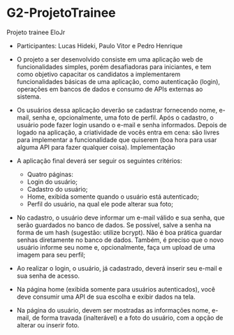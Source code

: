 # G2-ProjetoTrainee
Projeto trainee EloJr
- Participantes: Lucas Hideki, Paulo Vitor e Pedro Henrique

- O projeto a ser desenvolvido consiste em uma aplicação web de
funcionalidades simples, porém desafiadoras para iniciantes, e tem como objetivo
capacitar os candidatos a implementarem funcionalidades básicas de uma aplicação,
como autenticação (login), operações em bancos de dados e consumo de APIs
externas ao sistema.
- Os usuários dessa aplicação deverão se cadastrar fornecendo nome, e-mail,
senha e, opcionalmente, uma foto de perfil. Após o cadastro, o usuário pode fazer
login usando o e-mail e senha informados. Depois de logado na aplicação, a
criatividade de vocês entra em cena: são livres para implementar a funcionalidade
que quiserem (boa hora para usar alguma API para fazer qualquer coisa).
Implementação
- A aplicação final deverá ser seguir os seguintes critérios:
  - Quatro páginas:
  - Login do usuário;
  - Cadastro do usuário;
  - Home, exibida somente quando o usuário está autenticado;
  - Perfil do usuário, na qual ele pode alterar sua foto;
- No cadastro, o usuário deve informar um e-mail válido e sua senha, que serão
 guardados no banco de dados. Se possível, salve a senha na forma de um hash
(sugestão: utilize bcrypt). Não é boa prática guardar senhas diretamente no
banco de dados. Também, é preciso que o novo usuário informe seu nome e,
opcionalmente, faça um upload de uma imagem para seu perfil;
- Ao realizar o login, o usuário, já cadastrado, deverá inserir seu e-mail e sua
senha de acesso.
- Na página home (exibida somente para usuários autenticados), você deve
consumir uma API de sua escolha e exibir dados na tela.
- Na página do usuário, devem ser mostradas as informações nome, e-mail, de
forma travada (inalterável) e a foto do usuário, com a opção de alterar ou
inserir foto.

